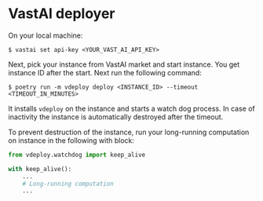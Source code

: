 # VastAI deployer

On your local machine:

```commandline
$ vastai set api-key <YOUR_VAST_AI_API_KEY> 
```

Next, pick your instance from VastAI market and start instance. You get instance ID after the start.
Next run the following command:

```commandline
$ poetry run -m vdeploy deploy <INSTANCE_ID> --timeout <TIMEOUT_IN_MINUTES>  
```

It installs `vdeploy` on the instance and starts a watch dog process. In case of inactivity
the instance is automatically destroyed after the timeout.

To prevent destruction of the instance, run your long-running computation on instance in the following with block:

```python
from vdeploy.watchdog import keep_alive

with keep_alive():
    ...
    # Long-running computation
    ...
```